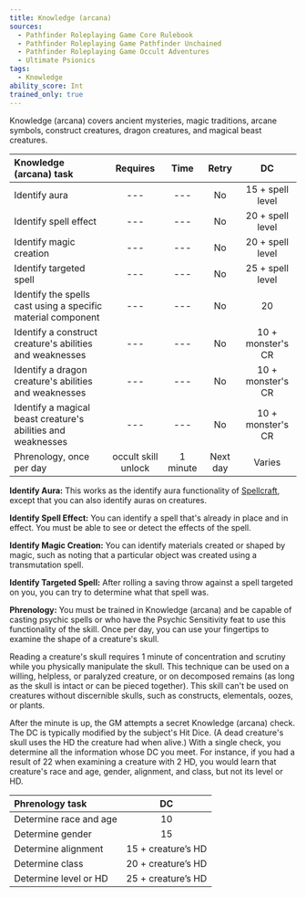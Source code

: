 ```yaml
---
title: Knowledge (arcana)
sources:
  - Pathfinder Roleplaying Game Core Rulebook
  - Pathfinder Roleplaying Game Pathfinder Unchained
  - Pathfinder Roleplaying Game Occult Adventures
  - Ultimate Psionics
tags:
  - Knowledge
ability_score: Int
trained_only: true
---
```


Knowledge (arcana) covers ancient mysteries, magic traditions, arcane symbols, construct creatures, dragon creatures, and magical beast creatures.

| Knowledge (arcana) task                                      |               Requires                |   Time   |  Retry   |        DC         |
|:-------------------------------------------------------------|:-------------------------------------:|:--------:|:--------:|:-----------------:|
| Identify aura                                                |                  ---                  |   ---    |    No    | 15 + spell level  |
| Identify spell effect                                        |                  ---                  |   ---    |    No    | 20 + spell level  |
| Identify magic creation                                      |                  ---                  |   ---    |    No    | 20 + spell level  |
| Identify targeted spell                                      |                  ---                  |   ---    |    No    | 25 + spell  level |
| Identify the spells cast using a specific material component |                  ---                  |   ---    |    No    |        20         |
| Identify a construct creature's abilities and weaknesses     |                  ---                  |   ---    |    No    | 10 + monster's CR |
| Identify a dragon creature's abilities and weaknesses        |                  ---                  |   ---    |    No    | 10 + monster's CR |
| Identify a magical beast creature's abilities and weaknesses |                  ---                  |   ---    |    No    | 10 + monster's CR |
| Phrenology, once per day                                     | occult skill unlock | 1 minute | Next day |      Varies       |

**Identify Aura:** This works as the identify aura functionality of [Spellcraft](/skills/spellcraft/), except that you can also identify auras on creatures.

**Identify Spell Effect:** You can identify a spell that's already in place and in effect. You must be able to see or detect the effects of the spell.

**Identify Magic Creation:** You can identify materials created or shaped by magic, such as noting that a particular object was created using a transmutation spell.

**Identify Targeted Spell:** After rolling a saving throw against a spell targeted on you, you can try to determine what that spell was.

**Phrenology:** You must be trained in Knowledge (arcana) and be capable of casting psychic spells or who have the Psychic Sensitivity feat to use this functionality of the skill. Once per day, you can use your fingertips to examine the shape of a creature's skull.

Reading a creature's skull requires 1 minute of concentration and scrutiny while you physically manipulate the skull. This technique can be used on a willing, helpless, or paralyzed creature, or on decomposed remains (as long as the skull is intact or can be pieced together). This skill can't be used on creatures without discernible skulls, such as constructs, elementals, oozes, or plants.

After the minute is up, the GM attempts a secret Knowledge (arcana) check. The DC is typically modified by the subject's Hit Dice. (A dead creature's skull uses the HD the creature had when alive.) With a single check, you determine all the information whose DC you meet. For instance, if you had a result of 22 when examining a creature with 2 HD, you would learn that creature's race and age, gender, alignment, and class, but not its level or HD.

| Phrenology task        |         DC         |
|:-----------------------|:------------------:|
| Determine race and age |         10         |
| Determine gender       |         15         |
| Determine alignment    | 15 + creature’s HD |
| Determine class        | 20 + creature’s HD |
| Determine level or HD  | 25 + creature’s HD |
